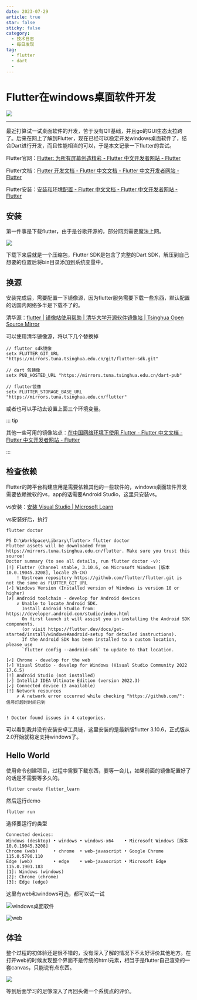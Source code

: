 ```yaml
---
date: 2023-07-29
article: true
star: false
sticky: false
category:
  - 技术日志
  - 每日发现
tag:
  - flutter
  - dart
  - 
---
```

# Flutter在windows桌面软件开发
![](https://public-1308755698.cos.ap-chongqing.myqcloud.com//img/202307291114364.png)
<!-- more -->
---
最近打算试一试桌面软件的开发，苦于没有QT基础，并且go的GUI生态太拉跨了。后来在网上了解到Flutter，现在已经可以稳定开发windows桌面软件了，结合Dart进行开发，而且性能相当的可以，于是本文记录一下flutter的尝试。

Flutter官网：[Flutter: 为所有屏幕创造精彩 - Flutter 中文开发者网站 - Flutter](https://flutter.cn/)

Flutter文档：[Flutter 开发文档 - Flutter 中文文档 - Flutter 中文开发者网站 - Flutter](https://flutter.cn/docs)

Flutter安装：[安装和环境配置 - Flutter 中文文档 - Flutter 中文开发者网站 - Flutter](https://flutter.cn/docs/get-started/install)

## 安装

第一件事是下载flutter，由于是谷歌开源的，部分网页需要魔法上网。

![](https://public-1308755698.cos.ap-chongqing.myqcloud.com//img/202307291155426.png)

下载下来后就是一个压缩包，Flutter SDK是包含了完整的Dart SDK，解压到自己想要的位置后将bin目录添加到系统变量中。



## 换源

安装完成后，需要配置一下镜像源，因为flutter服务需要下载一些东西，默认配置的话国内网络多半是下载不了的。

清华源：[flutter | 镜像站使用帮助 | 清华大学开源软件镜像站 | Tsinghua Open Source Mirror](https://mirrors.tuna.tsinghua.edu.cn/help/flutter/)

可以使用清华镜像源，将以下几个替换掉

```
// flutter sdk镜像
setx FLUTTER_GIT_URL "https://mirrors.tuna.tsinghua.edu.cn/git/flutter-sdk.git"

// dart 包镜像
setx PUB_HOSTED_URL "https://mirrors.tuna.tsinghua.edu.cn/dart-pub"

// flutter镜像
setx FLUTTER_STORAGE_BASE_URL "https://mirrors.tuna.tsinghua.edu.cn/flutter"
```

或者也可以手动去设置上面三个环境变量。

::: tip

其他一些可用的镜像站点：[在中国网络环境下使用 Flutter - Flutter 中文文档 - Flutter 中文开发者网站 - Flutter](https://flutter.cn/community/china#社区运行的镜像站点)

:::



## 检查依赖

Flutter的跨平台构建应用是需要依赖其他的一些软件的，windows桌面软件开发需要依赖微软的vs，app的话需要Android Studio，这里只安装vs。

vs安装：[安装 Visual Studio | Microsoft Learn](https://learn.microsoft.com/zh-cn/visualstudio/install/install-visual-studio?view=vs-2022)

vs安装好后，执行

```
flutter doctor
```

```
PS D:\WorkSpace\Library\flutter> flutter doctor
Flutter assets will be downloaded from https://mirrors.tuna.tsinghua.edu.cn/flutter. Make sure you trust this source!
Doctor summary (to see all details, run flutter doctor -v):
[!] Flutter (Channel stable, 3.10.6, on Microsoft Windows [版本 10.0.19045.3208], locale zh-CN)
    ! Upstream repository https://github.com/flutter/flutter.git is not the same as FLUTTER_GIT_URL
[✓] Windows Version (Installed version of Windows is version 10 or higher)
[✗] Android toolchain - develop for Android devices
    ✗ Unable to locate Android SDK.
      Install Android Studio from: https://developer.android.com/studio/index.html
      On first launch it will assist you in installing the Android SDK components.
      (or visit https://flutter.dev/docs/get-started/install/windows#android-setup for detailed instructions).
      If the Android SDK has been installed to a custom location, please use
      `flutter config --android-sdk` to update to that location.

[✓] Chrome - develop for the web
[✓] Visual Studio - develop for Windows (Visual Studio Community 2022 17.6.5)
[!] Android Studio (not installed)
[✓] IntelliJ IDEA Ultimate Edition (version 2022.3)
[✓] Connected device (3 available)
[!] Network resources
    ✗ A network error occurred while checking "https://github.com/": 信号灯超时时间已到


! Doctor found issues in 4 categories.
```

可以看到我并没有安装安卓工具链，这里安装的是最新版flutter 3.10.6，正式版从2.0开始就稳定支持windows了。



## Hello World

使用命令创建项目，过程中需要下载东西，要等一会儿，如果前面的镜像配置好了的话是不需要等多久的。

```
flutter create flutter_learn
```

然后运行demo

```
flutter run
```

选择要运行的类型

```
Connected devices:
Windows (desktop) • windows • windows-x64    • Microsoft Windows [版本 10.0.19045.3208]
Chrome (web)      • chrome  • web-javascript • Google Chrome 115.0.5790.110
Edge (web)        • edge    • web-javascript • Microsoft Edge 115.0.1901.183
[1]: Windows (windows)
[2]: Chrome (chrome)
[3]: Edge (edge)
```

这里有web和windows可选，都可以试一试

![windows桌面软件](https://public-1308755698.cos.ap-chongqing.myqcloud.com//img/202307291234496.png)

![web](https://public-1308755698.cos.ap-chongqing.myqcloud.com//img/202307291235487.png)

## 体验

整个过程的初体验还是很不错的，没有深入了解的情况下不太好评价其他地方。在打开web的时候发现整个界面不是传统的html元素，相当于是flutter自己渲染的一套canvas，只能说有点东西。

![](https://public-1308755698.cos.ap-chongqing.myqcloud.com//img/202307291238083.png)

等到后面学习的足够深入了再回头做一个系统点的评价。